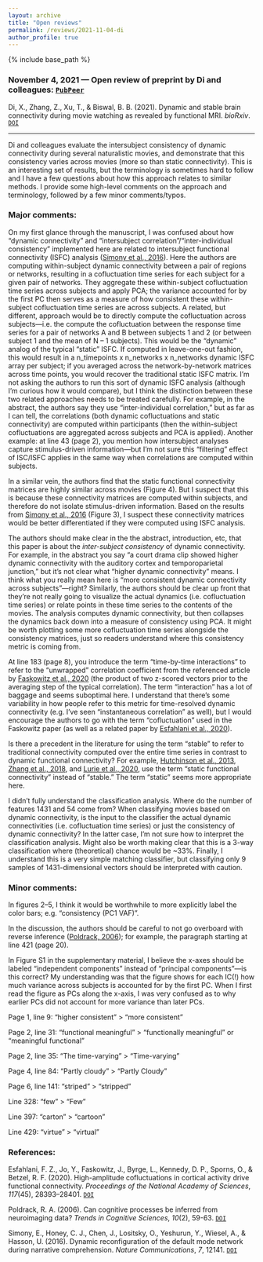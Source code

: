 ```yaml
---
layout: archive
title: "Open reviews"
permalink: /reviews/2021-11-04-di
author_profile: true
---
```


{% include base_path %}


### November 4, 2021 &mdash; Open review of preprint by Di and colleagues: [`PubPeer`](https://pubpeer.com/publications/8CCC9B597064B664A130C0AE66C438#1)
Di, X., Zhang, Z., Xu, T., & Biswal, B. B. (2021). Dynamic and stable brain connectivity during movie watching as revealed by functional MRI. *bioRxiv*. [`DOI`](https://doi.org/10.1101/2021.09.14.460293)

---

Di and colleagues evaluate the intersubject consistency of dynamic connectivity during several naturalistic movies, and demonstrate that this consistency varies across movies (more so than static connectivity). This is an interesting set of results, but the terminology is sometimes hard to follow and I have a few questions about how this approach relates to similar methods. I provide some high-level comments on the approach and terminology, followed by a few minor comments/typos.

### Major comments:

On my first glance through the manuscript, I was confused about how “dynamic connectivity” and “intersubject correlation”/“inter-individual consistency” implemented here are related to intersubject functional connectivity (ISFC) analysis ([Simony et al., 2016](https://doi.org/10.1038/ncomms12141)). Here the authors are computing within-subject dynamic connectivity between a pair of regions or networks, resulting in a cofluctuation time series for each subject for a given pair of networks. They aggregate these within-subject cofluctuation time series across subjects and apply PCA; the variance accounted for by the first PC then serves as a measure of how consistent these within-subject cofluctuation time series are across subjects. A related, but different, approach would be to directly compute the cofluctuation across subjects—i.e. the compute the cofluctuation between the response time series for a pair of networks A and B between subjects 1 and 2 (or between subject 1 and the mean of N – 1 subjects). This would be the “dynamic” analog of the typical “static” ISFC. If computed in leave-one-out fashion, this would result in a n_timepoints x n_networks x n_networks dynamic ISFC array per subject; if you averaged across the network-by-network matrices across time points, you would recover the traditional static ISFC matrix. I’m not asking the authors to run this sort of dynamic ISFC analysis (although I’m curious how it would compare), but I think the distinction between these two related approaches needs to be treated carefully. For example, in the abstract, the authors say they use “inter-individual correlation,” but as far as I can tell, the correlations (both dynamic cofluctuations and static connectivity) are computed within participants (then the within-subject cofluctuations are aggregated across subjects and PCA is applied). Another example: at line 43 (page 2), you mention how intersubject analyses capture stimulus-driven information—but I’m not sure this “filtering” effect of ISC/ISFC applies in the same way when correlations are computed within subjects.

In a similar vein, the authors find that the static functional connectivity matrices are highly similar across movies (Figure 4). But I suspect that this is because these connectivity matrices are computed within subjects, and therefore do not isolate stimulus-driven information. Based on the results from [Simony et al., 2016](https://doi.org/10.1038/ncomms12141) (Figure 3), I suspect these connectivity matrices would be better differentiated if they were computed using ISFC analysis.

The authors should make clear in the the abstract, introduction, etc, that this paper is about the *inter-subject consistency* of dynamic connectivity. For example, in the abstract you say “a court drama clip showed higher dynamic connectivity with the auditory cortex and temporoparietal junction,” but it’s not clear what “higher dynamic connectivity” means. I think what you really mean here is “more consistent dynamic connectivity across subjects”—right? Similarly, the authors should be clear up front that they’re not really going to visualize the actual dynamics (i.e. cofluctuation time series) or relate points in these time series to the contents of the movies. The analysis computes dynamic connectivity, but then collapses the dynamics back down into a measure of consistency using PCA. It might be worth plotting some more cofluctuation time series alongside the consistency matrices, just so readers understand where this consistency metric is coming from.

At line 183 (page 8), you introduce the term “time-by-time interactions” to refer to the “unwrapped” correlation coefficient from the referenced article by [Faskowitz et al., 2020](https://doi.org/10.1038/s41593-020-00719-y) (the product of two z-scored vectors prior to the averaging step of the typical correlation). The term “interaction” has a lot of baggage and seems suboptimal here. I understand that there’s some variability in how people refer to this metric for time-resolved dynamic connectivity (e.g. I’ve seen “instantaneous correlation” as well), but I would encourage the authors to go with the term “cofluctuation” used in the Faskowitz paper (as well as a related paper by [Esfahlani et al., 2020](https://doi.org/10.1073/pnas.2005531117)).

Is there a precedent in the literature for using the term “stable” to refer to traditional connectivity computed over the entire time series in contrast to dynamic functional connectivity? For example, [Hutchinson et al., 2013](https://doi.org/10.1016/j.neuroimage.2013.05.079), [Zhang et al., 2018](https://doi.org/10.1016/j.neuroimage.2018.08.021), and [Lurie et al., 2020](https://doi.org/10.1162/netn_a_00116), use the term “static functional connectivity” instead of “stable.” The term “static” seems more appropriate here.

I didn’t fully understand the classification analysis. Where do the number of features 1431 and 54 come from? When classifying movies based on dynamic connectivity, is the input to the classifier the actual dynamic connectivities (i.e. cofluctuation time series) or just the consistency of dynamic connectivity? In the latter case, I’m not sure how to interpret the classification analysis. Might also be worth making clear that this is a 3-way classification where (theoretical) chance would be ~33%. Finally, I understand this is a very simple matching classifier, but classifying only 9 samples of 1431-dimensional vectors should be interpreted with caution. 

### Minor comments:

In figures 2–5, I think it would be worthwhile to more explicitly label the color bars; e.g. “consistency (PC1 VAF)”.

In the discussion, the authors should be careful to not go overboard with reverse inference ([Poldrack, 2006](https://doi.org/10.1016/j.tics.2005.12.004)); for example, the paragraph starting at line 421 (page 20).

In Figure S1 in the supplementary material, I believe the x-axes should be labeled “independent components” instead of “principal components”—is this correct? My understanding was that the figure shows for each IC(!) how much variance across subjects is accounted for by the first PC. When I first read the figure as PCs along the x-axis, I was very confused as to why earlier PCs did not account for more variance than later PCs.

Page 1, line 9: “higher consistent” > “more consistent”

Page 2, line 31: “functional meaningful” > “functionally meaningful” or “meaningful functional”

Page 2, line 35: “The time-varying” > “Time-varying”

Page 4, line 84: “Partly cloudy” > “Partly Cloudy”

Page 6, line 141: “striped” > “stripped”

Line 328: “few” > “Few”

Line 397: “carton” > “cartoon”

Line 429: “virtue” > “virtual”

### References:

Esfahlani, F. Z., Jo, Y., Faskowitz, J., Byrge, L., Kennedy, D. P., Sporns, O., & Betzel, R. F. (2020). High-amplitude cofluctuations in cortical activity drive functional connectivity. *Proceedings of the National Academy of Sciences*, *117*(45), 28393–28401. [`DOI`](https://doi.org/10.1073/pnas.2005531117)

Poldrack, R. A. (2006). Can cognitive processes be inferred from neuroimaging data? *Trends in Cognitive Sciences*, *10*(2), 59-63. [`DOI`](https://doi.org/10.1016/j.tics.2005.12.004)

Simony, E., Honey, C. J., Chen, J., Lositsky, O., Yeshurun, Y., Wiesel, A., & Hasson, U. (2016). Dynamic reconfiguration of the default mode network during narrative comprehension. *Nature Communications*, *7*, 12141. [`DOI`](https://doi.org/10.1038/ncomms12141)

